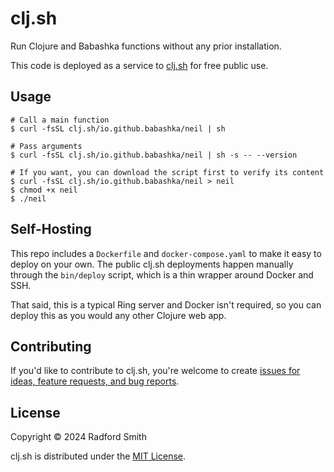 # clj.sh

Run Clojure and Babashka functions without any prior installation.

This code is deployed as a service to [clj.sh](https://clj.sh) for free public use.

## Usage

```
# Call a main function
$ curl -fsSL clj.sh/io.github.babashka/neil | sh

# Pass arguments
$ curl -fsSL clj.sh/io.github.babashka/neil | sh -s -- --version

# If you want, you can download the script first to verify its content
$ curl -fsSL clj.sh/io.github.babashka/neil > neil
$ chmod +x neil
$ ./neil
```

## Self-Hosting

This repo includes a `Dockerfile` and `docker-compose.yaml` to make it easy to deploy on your own. The public clj.sh deployments happen manually through the `bin/deploy` script, which is a thin wrapper around Docker and SSH.

That said, this is a typical Ring server and Docker isn't required, so you can deploy this as you would any other Clojure web app.

## Contributing

If you'd like to contribute to clj.sh, you're welcome to create [issues for ideas, feature requests, and bug reports](https://github.com/rads/clj.sh/issues).

## License

Copyright © 2024 Radford Smith

clj.sh is distributed under the [MIT License](LICENSE).
